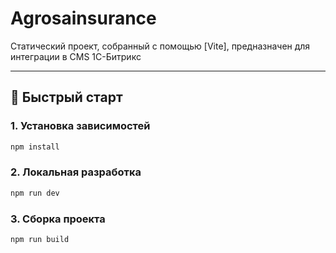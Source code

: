 # Agrosainsurance

Статический проект, собранный с помощью [Vite], предназначен для интеграции в CMS 1С-Битрикс

---

## 🚀 Быстрый старт

### 1. Установка зависимостей

```bash
npm install
```


### 2. Локальная разработка

```bash
npm run dev
```

### 3. Сборка проекта

```bash
npm run build
```